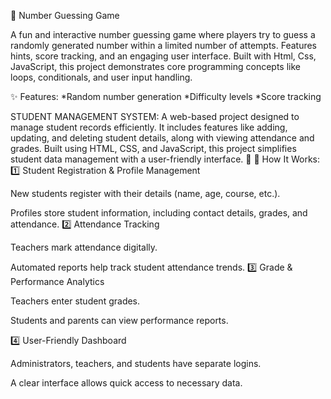 🔢 Number Guessing Game

A fun and interactive number guessing game where players try to guess a randomly generated number within a limited number of attempts. Features hints, score tracking, and an engaging user interface. Built with Html, Css, JavaScript, this project demonstrates core programming concepts like loops, conditionals, and user input handling.

✨ Features:
 *Random number generation
 *Difficulty levels
 *Score tracking

STUDENT MANAGEMENT SYSTEM:
A web-based project designed to manage student records efficiently. It includes features like adding, updating, and deleting student details, along with viewing attendance and grades. Built using HTML, CSS, and JavaScript, this project simplifies student data management with a user-friendly interface. 🚀
🔹 How It Works:
1️⃣ Student Registration & Profile Management

New students register with their details (name, age, course, etc.).

Profiles store student information, including contact details, grades, and attendance.
2️⃣ Attendance Tracking

Teachers mark attendance digitally.

Automated reports help track student attendance trends.
3️⃣ Grade & Performance Analytics

Teachers enter student grades.

Students and parents can view performance reports.

4️⃣ User-Friendly Dashboard

Administrators, teachers, and students have separate logins.

A clear interface allows quick access to necessary data.
